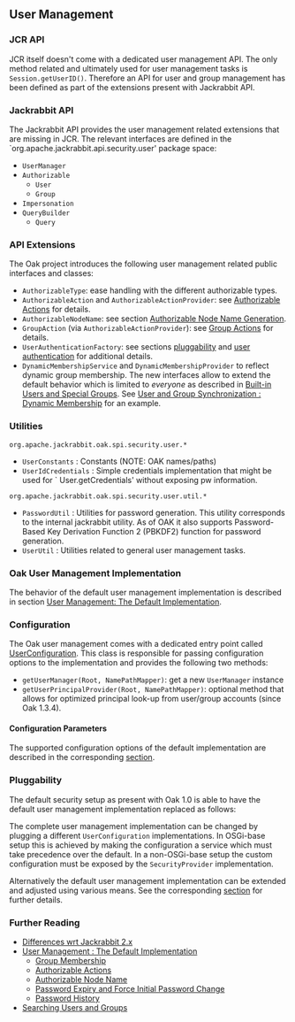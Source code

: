 <!--
   Licensed to the Apache Software Foundation (ASF) under one or more
   contributor license agreements.  See the NOTICE file distributed with
   this work for additional information regarding copyright ownership.
   The ASF licenses this file to You under the Apache License, Version 2.0
   (the "License"); you may not use this file except in compliance with
   the License.  You may obtain a copy of the License at

       http://www.apache.org/licenses/LICENSE-2.0

   Unless required by applicable law or agreed to in writing, software
   distributed under the License is distributed on an "AS IS" BASIS,
   WITHOUT WARRANTIES OR CONDITIONS OF ANY KIND, either express or implied.
   See the License for the specific language governing permissions and
   limitations under the License.
-->

User Management
--------------------------------------------------------------------------------

<a name="jcr_api"></a>

### JCR API

JCR itself doesn't come with a dedicated user management API. The only method
related and ultimately used for user management tasks is `Session.getUserID()`.
Therefore an API for user and group management has been defined as part of the
extensions present with Jackrabbit API.

<a name="jackrabbit_api"></a>

### Jackrabbit API

The Jackrabbit API provides the user management related extensions that are
missing in JCR. The relevant interfaces are defined in the
`org.apache.jackrabbit.api.security.user' package space:

- `UserManager`
- `Authorizable`
    - `User`
    - `Group`
- `Impersonation`
- `QueryBuilder`
    - `Query`

<a name="api_extensions"></a>

### API Extensions

The Oak project introduces the following user management related public
interfaces and classes:

- `AuthorizableType`: ease handling with the different authorizable types.
- `AuthorizableAction` and `AuthorizableActionProvider`:
  see [Authorizable Actions](user/authorizableaction.html) for details.
- `AuthorizableNodeName`: see
  section  [Authorizable Node Name Generation](user/authorizablenodename.html).
- `GroupAction` (via `AuthorizableActionProvider`): see [Group Actions](user/groupaction.html) for
  details.
- `UserAuthenticationFactory`: see sections [pluggability](user/default.html#pluggability)
  and [user authentication](authentication/default.html#user_authentication) for additional details.
- `DynamicMembershipService` and `DynamicMembershipProvider` to reflect dynamic group membership.
  The new interfaces allow
  to extend the default behavior which is limited to _everyone_ as described
  in [Built-in Users and Special Groups](user/default.html).
  See [User and Group Synchronization : Dynamic Membership](authentication/external/dynamic.html)
  for an example.

<a name="utilities"></a>

### Utilities

`org.apache.jackrabbit.oak.spi.security.user.*`

- `UserConstants` : Constants (NOTE: OAK names/paths)
- `UserIdCredentials` : Simple credentials implementation that might be used for `
  User.getCredentials' without exposing pw information.

`org.apache.jackrabbit.oak.spi.security.user.util.*`

- `PasswordUtil` : Utilities for password generation. This utility corresponds
  to the internal jackrabbit utility.
  As of OAK it also supports Password-Based Key Derivation Function 2 (PBKDF2)
  function for password generation.
- `UserUtil` : Utilities related to general user management tasks.

<a name="default_implementation"></a>

### Oak User Management Implementation

The behavior of the default user management implementation is described in section
[User Management: The Default Implementation](user/default.html).

<a name="configuration"></a>

### Configuration

The Oak user management comes with a dedicated entry point called [UserConfiguration].
This class is responsible for passing configuration options to the implementation
and provides the following two methods:

- `getUserManager(Root, NamePathMapper)`: get a new `UserManager` instance
- `getUserPrincipalProvider(Root, NamePathMapper)`: optional method that allows for optimized
  principal look-up from user/group accounts (since Oak 1.3.4).

#### Configuration Parameters

The supported configuration options of the default implementation are described in the
corresponding [section](user/default.html#configuration).

<a name="pluggability"></a>

### Pluggability

The default security setup as present with Oak 1.0 is able to have the default
user management implementation replaced as follows:

The complete user management implementation can be changed by plugging a different
`UserConfiguration` implementations. In OSGi-base setup this is achieved by making
the configuration a service which must take precedence over the default.
In a non-OSGi-base setup the custom configuration must be exposed by the
`SecurityProvider` implementation.

Alternatively the default user management implementation can be extended and
adjusted using various means. See the corresponding [section](user/default.html#pluggability)
for further details.

<a name="further_reading"></a>

### Further Reading

- [Differences wrt Jackrabbit 2.x](user/differences.html)
- [User Management : The Default Implementation](user/default.html)
    - [Group Membership](user/membership.html)
    - [Authorizable Actions](user/authorizableaction.html)
    - [Authorizable Node Name](user/authorizablenodename.html)
    - [Password Expiry and Force Initial Password Change](user/expiry.html)
    - [Password History](user/history.html)
- [Searching Users and Groups](user/query.html)

<!-- hidden references -->

[UserConfiguration]: /oak/docs/apidocs/org/apache/jackrabbit/oak/spi/security/user/UserConfiguration.html
